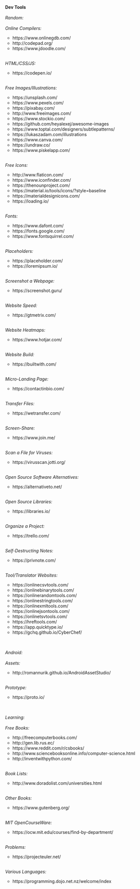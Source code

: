 <b>Dev Tools</b>
<br>
<br>
<i>Random:</i>
<br>
<br>
<i>Online Compilers:</i>
<ul style="list-style-type:circle">
<li>https://www.onlinegdb.com/</li>
<li>http://codepad.org/</li>
<li>https://www.jdoodle.com/</li>
</ul>
<br>
<i>HTML/CSS/JS:</i>
<ul style="list-style-type:circle">
<li>https://codepen.io/</li>
</ul>
<br>
<i>Free Images/Illustrations:</i>
<ul style="list-style-type:circle">
<li>https://unsplash.com/</li>
<li>https://www.pexels.com/</li>
<li>https://pixabay.com/</li>
<li>http://www.freeimages.com/</li>
<li>https://www.stockio.com/</li>
<li>https://github.com/heyalexej/awesome-images</li>
<li>https://www.toptal.com/designers/subtlepatterns/</li>
<li>https://lukaszadam.com/illustrations</li>
<li>https://www.canva.com/</li>
<li>https://undraw.co/</li>
<li>https://www.piskelapp.com/</li>
</ul>
<br>
<i>Free Icons:</i>
<ul style="list-style-type:circle">
<li>http://www.flaticon.com/</li>
<li>https://www.iconfinder.com/</li>
<li>https://thenounproject.com/</li>
<li>https://material.io/tools/icons/?style=baseline</li>
<li>https://materialdesignicons.com/</li>
<li>https://loading.io/</li>
</ul>
<br>
<i>Fonts:</i>
<ul style="list-style-type:circle">
<li>https://www.dafont.com/</li>
<li>https://fonts.google.com/</li>
<li>https://www.fontsquirrel.com/</li>
</ul>
<br>
<i>Placeholders:</i>
<ul style="list-style-type:circle">
<li>https://placeholder.com/</li>
<li>https://loremipsum.io/</li>
</ul>
<br>
<i>Screenshot a Webpage:</i>
<ul style="list-style-type:circle">
<li>https://screenshot.guru/</li>
</ul>
<br>
<i>Website Speed:</i>
<ul style="list-style-type:circle">
<li>https://gtmetrix.com/</li>
</ul>
<br>
<i>Website Heatmaps:</i>
<ul style="list-style-type:circle">
<li>https://www.hotjar.com/</li>
</ul>
<br>
<i>Website Build:</i>
<ul style="list-style-type:circle">
<li>https://builtwith.com/</li>
</ul>
<br>
<i>Micro-Landing Page:</i>
<ul style="list-style-type:circle">
<li>https://contactinbio.com/</li>
</ul>
<br>
<i>Transfer Files:</i>
<ul style="list-style-type:circle">
<li>https://wetransfer.com/</li>
</ul>
<br>
<i>Screen-Share:</i>
<ul style="list-style-type:circle">
<li>https://www.join.me/</li>
</ul>
<br>
<i>Scan a File for Viruses:</i>
<ul style="list-style-type:circle">
<li>https://virusscan.jotti.org/</li>
</ul>
<br>
<i>Open Source Software Alternatives:</i>
<ul style="list-style-type:circle">
<li>https://alternativeto.net/</li>
</ul>
<br>
<i>Open Source Libraries:</i>
<ul style="list-style-type:circle">
<li>https://libraries.io/</li>
</ul>
<br>
<i>Organize a Project:</i>
<ul style="list-style-type:circle">
<li>https://trello.com/</li>
</ul>
<br>
<i>Self-Destructing Notes:</i>
<ul style="list-style-type:circle">
<li>https://privnote.com/</li>
</ul>
<br>
<i>Tool/Translator Websites:</i>
<ul style="list-style-type:circle">
<li>https://onlinecsvtools.com/</li>
<li>https://onlinebinarytools.com/</li>
<li>https://onlinerandomtools.com/</li>
<li>https://onlinestringtools.com/</li>
<li>https://onlinexmltools.com/</li>
<li>https://onlinejsontools.com/</li>
<li>https://onlinetsvtools.com/</li>
<li>https://hreftools.com/</li>
<li>https://app.quicktype.io/</li>
<li>https://gchq.github.io/CyberChef/</li>
</ul>
<br>
<br>
<i>Android:</i>
<br>
<br>
<i>Assets:</i>
<ul style="list-style-type:circle">
<li>http://romannurik.github.io/AndroidAssetStudio/</li>
</ul>
<br>
<i>Prototype:</i>
<ul style="list-style-type:circle">
<li>https://proto.io/</li>
</ul>
<br>
<br>
<i>Learning:</i>
<br>
<br>
<i>Free Books:</i>
<ul style="list-style-type:circle">
<li>http://freecomputerbooks.com/</li>
<li>http://gen.lib.rus.ec/</li>
<li>https://www.reddit.com/r/csbooks/</li>
<li>http://www.sciencebooksonline.info/computer-science.html</li>
<li>http://inventwithpython.com/</li>
</ul>
<br>
<i>Book Lists:</i>
<ul style="list-style-type:circle">
<li>http://www.doradolist.com/universities.html</li>
</ul>
<br>
<i>Other Books:</i>
<ul style="list-style-type:circle">
<li>https://www.gutenberg.org/</li>
</ul>
<br>
<i>MIT OpenCourseWare:</i>
<ul style="list-style-type:circle">
<li>https://ocw.mit.edu/courses/find-by-department/</li>
</ul>
<br>
<i>Problems:</i>
<ul style="list-style-type:circle">
<li>https://projecteuler.net/</li>
</ul>
<br>
<i>Various Languages:</i>
<ul style="list-style-type:circle">
<li>https://programming.dojo.net.nz/welcome/index</li>
</ul>
<br>


